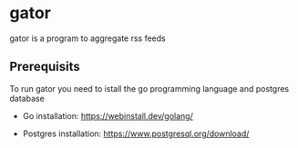 # gator

gator is a program to aggregate rss feeds

## Prerequisits

To run gator you need to istall the go programming language and 
postgres database

- Go installation: <https://webinstall.dev/golang/>

- Postgres installation: <https://www.postgresql.org/download/>
